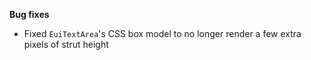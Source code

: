 **Bug fixes**

- Fixed `EuiTextArea`'s CSS box model to no longer render a few extra pixels of strut height
